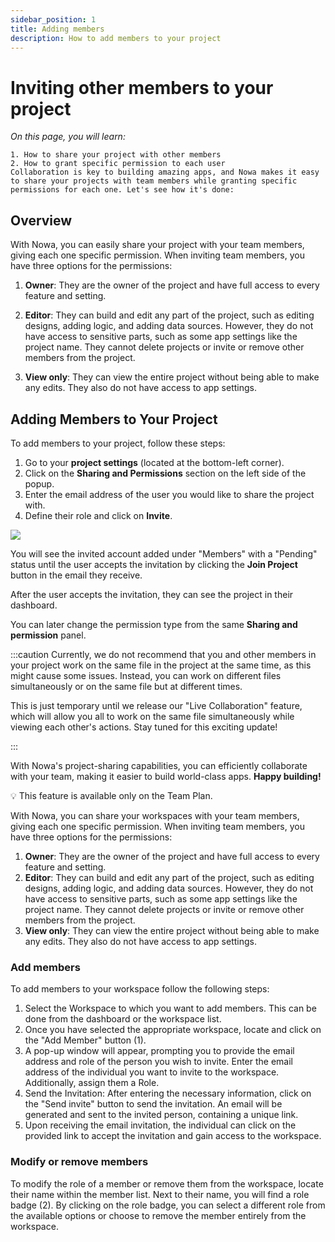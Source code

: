 ```yaml
---
sidebar_position: 1
title: Adding members
description: How to add members to your project  
---
```


# Inviting other members to your project


*On this page, you will learn:*
```
1. How to share your project with other members
2. How to grant specific permission to each user
Collaboration is key to building amazing apps, and Nowa makes it easy to share your projects with team members while granting specific permissions for each one. Let's see how it's done:
```
## Overview

With Nowa, you can easily share your project with your team members, giving each one specific permission. When inviting team members, you have three options for the permissions:

1.  **Owner**: They are the owner of the project and have full access to every feature and setting.
    
2.  **Editor**: They can build and edit any part of the project, such as editing designs, adding logic, and adding data sources. However, they do not have access to sensitive parts, such as some app settings like the project name. They cannot delete projects or invite or remove other members from the project.
    
3.  **View only**: They can view the entire project without being able to make any edits. They also do not have access to app settings.
    

## Adding Members to Your Project

To add members to your project, follow these steps:

1.  Go to your **project settings** (located at the bottom-left corner).
2.  Click on the **Sharing and Permissions** section on the left side of the popup.
3.  Enter the email address of the user you would like to share the project with.
4.  Define their role and click on **Invite**.

![](./img/adding_members.png)


You will see the invited account added under "Members" with a "Pending" status until the user accepts the invitation by clicking the **Join Project** button in the email they receive.

After the user accepts the invitation, they can see the project in their dashboard.

You can later change the permission type from the same **Sharing and permission** panel.

:::caution
Currently, we do not recommend that you and other members in your project work on the same file in the project at the same time, as this might cause some issues. Instead, you can work on different files simultaneously or on the same file but at different times.

This is just temporary until we release our "Live Collaboration" feature, which will allow you all to work on the same file simultaneously while viewing each other's actions. Stay tuned for this exciting update!

:::

With Nowa's project-sharing capabilities, you can efficiently collaborate with your team, making it easier to build world-class apps. **Happy building!**


💡 This feature is available only on the Team Plan.

With Nowa, you can share your workspaces with your team members, giving each one specific permission. When inviting team members, you have three options for the permissions:

1. **Owner**: They are the owner of the project and have full access to every feature and setting.
2. **Editor**: They can build and edit any part of the project, such as editing designs, adding logic, and adding data sources. However, they do not have access to sensitive parts, such as some app settings like the project name. They cannot delete projects or invite or remove other members from the project.
3. **View only**: They can view the entire project without being able to make any edits. They also do not have access to app settings.

### Add members

To add members to your workspace follow the following steps:

1. Select the Workspace to which you want to add members. This can be done from the dashboard or the workspace list.
2. Once you have selected the appropriate workspace, locate and click on the "Add Member" button (1).
3. A pop-up window will appear, prompting you to provide the email address and role of the person you wish to invite. Enter the email address of the individual you want to invite to the workspace. Additionally, assign them a Role.
4. Send the Invitation: After entering the necessary information, click on the "Send invite" button to send the invitation. An email will be generated and sent to the invited person, containing a unique link.
5. Upon receiving the email invitation, the individual can click on the provided link to accept the invitation and gain access to the workspace.

### Modify or remove members

To modify the role of a member or remove them from the workspace, locate their name within the member list. Next to their name, you will find a role badge (2). By clicking on the role badge, you can select a different role from the available options or choose to remove the member entirely from the workspace.
